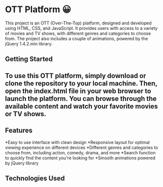 <h1>OTT Platform 😀</h1>

This project is an OTT (Over-The-Top) platform, designed and developed using HTML, CSS, and JavaScript. It provides users with access to a variety of movies and TV shows, with different genres and categories to choose from. The project also includes a couple of animations, powered by the jQuery 1.4.2.min library.

<h2>Getting Started<h2>

  To use this OTT platform, simply download or clone the repository to your local machine. Then, open the index.html file in your web browser to launch the platform. You can browse through the available content and watch your favorite movies or TV shows.
  
<h2>Features</h2>

*Easy to use interface with clean design
*Responsive layout for optimal viewing experience on different devices
*Different genres and categories to choose from, including action, comedy, drama, and more
*Search function to quickly find the content you're looking for
*Smooth animations powered by jQuery library

<h2>Technologies Used</h2>
